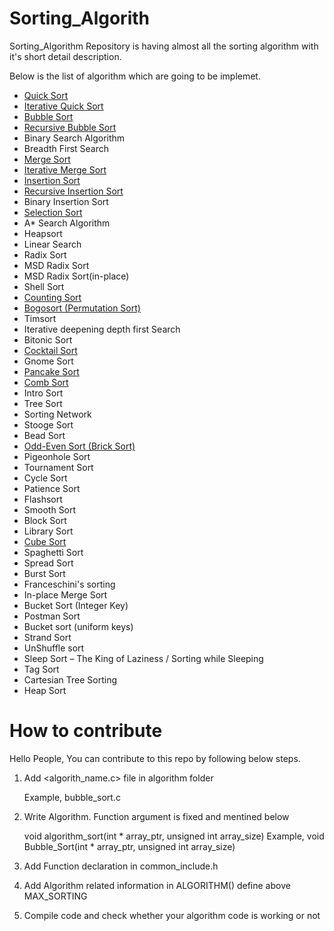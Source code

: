 # Sorting_Algorith
Sorting_Algorithm Repository is having almost all the sorting algorithm with it's short detail description.

Below is the list of algorithm which are going to be implemet.
- [Quick Sort](https://github.com/jjdesai/Sorting_Algorith/blob/main/algorithms/quick_sort.c)
- [Iterative Quick Sort](https://github.com/jjdesai/Sorting_Algorith/blob/main/algorithms/iterative_quick_sort.c)
- [Bubble Sort](https://github.com/jjdesai/Sorting_Algorith/blob/main/algorithms/bubble_sort.c)
- [Recursive Bubble Sort](https://github.com/jjdesai/Sorting_Algorith/blob/main/algorithms/recursive_bubble_sort.c)
- Binary Search Algorithm
- Breadth First Search
- [Merge Sort](https://github.com/jjdesai/Sorting_Algorith/blob/main/algorithms/merge_sort.c)
- [Iterative Merge Sort](https://github.com/jjdesai/Sorting_Algorith/blob/main/algorithms/iterative_merge_sort.c)
- [Insertion Sort](https://github.com/jjdesai/Sorting_Algorith/blob/main/algorithms/insertion_sort.c)
- [Recursive Insertion Sort](https://github.com/jjdesai/Sorting_Algorith/blob/main/algorithms/recursive_selection_sort.c)
- Binary Insertion Sort
- [Selection Sort](https://github.com/jjdesai/Sorting_Algorith/blob/main/algorithms/selection_sort.c)
- A* Search Algorithm
- Heapsort
- Linear Search
- Radix Sort
- MSD Radix Sort
- MSD Radix Sort(in-place)
- Shell Sort
- [Counting Sort](https://github.com/jjdesai/Sorting_Algorith/blob/main/algorithms/counting_sort.c)
- [Bogosort (Permutation Sort)](https://github.com/jjdesai/Sorting_Algorith/blob/main/algorithms/bogo_sort.c)
- Timsort
- Iterative deepening depth first Search
- Bitonic Sort
- [Cocktail Sort](https://github.com/jjdesai/Sorting_Algorith/blob/main/algorithms/cocktail_sort.c)
- Gnome Sort
- [Pancake Sort](https://github.com/jjdesai/Sorting_Algorith/blob/main/algorithms/pancake_sort.c)
- [Comb Sort](https://github.com/jjdesai/Sorting_Algorith/blob/main/algorithms/comb_sort.c)
- Intro Sort
- Tree Sort
- Sorting Network
- Stooge Sort
- Bead Sort
- [Odd-Even Sort (Brick Sort)](https://github.com/jjdesai/Sorting_Algorith/blob/main/algorithms/odd_even_sort.c)
- Pigeonhole Sort
- Tournament Sort
- Cycle Sort
- Patience Sort
- Flashsort
- Smooth Sort
- Block Sort
- Library Sort
- [Cube Sort](https://github.com/jjdesai/Sorting_Algorith/blob/main/algorithms/cube_sort.c)
- Spaghetti Sort
- Spread Sort
- Burst Sort
- Franceschini's sorting
- In-place Merge Sort
- Bucket Sort (Integer Key)
- Postman Sort
- Bucket sort (uniform keys)
- Strand Sort
- UnShuffle sort
- Sleep Sort – The King of Laziness / Sorting while Sleeping
- Tag Sort
- Cartesian Tree Sorting
- Heap Sort

# How to contribute

Hello People,
    You can contribute to this repo by following below steps.

1. Add <algorith_name.c> file in algorithm folder

    Example, bubble_sort.c

2. Write Algorithm. Function argument is fixed and mentined below

    void algorithm_sort(int * array_ptr, unsigned int array_size)
    Example, void Bubble_Sort(int * array_ptr, unsigned int array_size)

3. Add Function declaration in common_include.h

4. Add Algorithm related information in ALGORITHM() define above MAX_SORTING

5. Compile code and check whether your algorithm code is working or not
